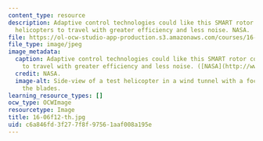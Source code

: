 ```yaml
---
content_type: resource
description: Adaptive control technologies could like this SMART rotor could allow
  helicopters to travel with greater efficiency and less noise. NASA.
file: https://ol-ocw-studio-app-production.s3.amazonaws.com/courses/16-06-principles-of-automatic-control-fall-2012/c6a846fd3f277f8f97561aaf008a195e_16-06f12-th.jpg
file_type: image/jpeg
image_metadata:
  caption: Adaptive control technologies could like this SMART rotor could allow helicopters
    to travel with greater efficiency and less noise. ([NASA](http://www.nasa.gov/topics/aeronautics/features/smart_rotor.html#.UwNvB0JdV6A).)
  credit: NASA.
  image-alt: Side-view of a test helicopter in a wind tunnel with a focus on one of
    the blades.
learning_resource_types: []
ocw_type: OCWImage
resourcetype: Image
title: 16-06f12-th.jpg
uid: c6a846fd-3f27-7f8f-9756-1aaf008a195e
---
```

